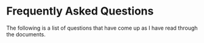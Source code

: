 # Frequently Asked Questions

The following is a list of questions that have come up as I have read through the documents.